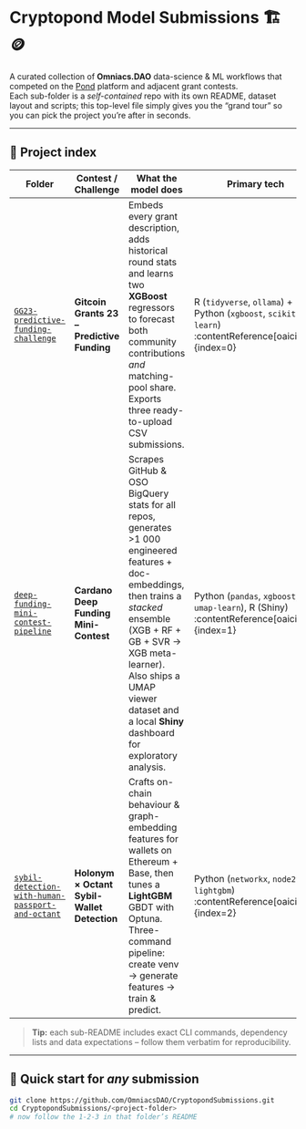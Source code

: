 # Cryptopond Model Submissions 🏗️🪙

A curated collection of **Omniacs.DAO** data-science & ML workflows that competed on the [Pond](https://cryptopond.xyz) platform and adjacent grant contests.  
Each sub-folder is a *self-contained* repo with its own README, dataset layout and scripts; this top-level file simply gives you the “grand tour” so you can pick the project you’re after in seconds.

---

## 📂 Project index

| Folder | Contest / Challenge | What the model does | Primary tech |
|--------|--------------------|---------------------|--------------|
| [`GG23-predictive-funding-challenge`](GG23-predictive-funding-challenge/) | **Gitcoin Grants 23 – Predictive Funding** | Embeds every grant description, adds historical round stats and learns two **XGBoost** regressors to forecast both community contributions *and* matching-pool share. Exports three ready-to-upload CSV submissions. | R (`tidyverse`, `ollama`) + Python (`xgboost`, `scikit-learn`) :contentReference[oaicite:0]{index=0} |
| [`deep-funding-mini-contest-pipeline`](deep-funding-mini-contest-pipeline/) | **Cardano Deep Funding Mini-Contest** | Scrapes GitHub & OSO BigQuery stats for all repos, generates >1 000 engineered features + doc-embeddings, then trains a *stacked* ensemble (XGB + RF + GB + SVR → XGB meta-learner). Also ships a UMAP viewer dataset and a local **Shiny** dashboard for exploratory analysis. | Python (`pandas`, `xgboost`, `umap-learn`), R (Shiny) :contentReference[oaicite:1]{index=1} |
| [`sybil-detection-with-human-passport-and-octant`](sybil-detection-with-human-passport-and-octant/) | **Holonym × Octant Sybil-Wallet Detection** | Crafts on-chain behaviour & graph-embedding features for wallets on Ethereum + Base, then tunes a **LightGBM** GBDT with Optuna. Three-command pipeline: create venv → generate features → train & predict. | Python (`networkx`, `node2vec`, `lightgbm`) :contentReference[oaicite:2]{index=2} |

> **Tip:** each sub-README includes exact CLI commands, dependency lists and data expectations – follow them verbatim for reproducibility.

---

## 🔧 Quick start for *any* submission

```bash
git clone https://github.com/OmniacsDAO/CryptopondSubmissions.git
cd CryptopondSubmissions/<project-folder>
# now follow the 1-2-3 in that folder’s README
